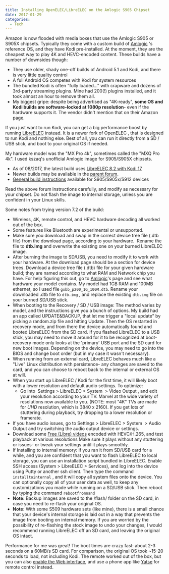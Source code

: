 ```yaml
---
title: Installing OpenELEC/LibreELEC on the Amlogic S905 Chipset
date: 2017-01-29
categories:
  - Tech
---
```


Amazon is now flooded with media boxes that use the Amlogic S905 or S905X chipsets. Typically they come with a custom build of [Amlogic](http://openlinux.amlogic.com/Android/Mbox) 's reference OS, and they have Kodi pre-installed. At the moment, they are the cheapest way to play 4K and HEVC-encoded content. These builds have a number of downsides though:  

* They use older, shady one-off builds of Android 5.1 and Kodi, and there is very little quality control
* A full Android OS competes with Kodi for system resources
* The bundled Kodi is often "fully loaded..." with crapware and dozens of 3rd-party streaming plugins. Mine had 200(!) plugins installed, and it took almost an hour to remove them all.
* My biggest gripe: despite being advertised as "4K-ready", **some OS and Kodi builds are software-locked at 1080p resolution**- even if the hardware supports it. The vendor didn't mention that on their Amazon page.

If you just want to run Kodi, you can get a big performance boost by running [LibreELEC](https://libreelec.tv/) instead. It is a newer fork of OpenELEC , that is designed to run Kodi and nothing else. Best of all, you can run it directly from a SD / USB stick, and boot to your original OS if needed.  
  
My hardware model was the "MX Pro 4k", sometimes called the "MXQ Pro 4k". I used kszaq's unofficial Amlogic image for S905/S905X chipsets.  

* As of 08/2017, the latest build uses [LibreELEC 8.2 with Kodi 17](https://forum.libreelec.tv/thread/9319-8-1-3-libreelec-8-2-for-s905-s905x/)
* Newer builds may be available in the [parent forum](https://forum.libreelec.tv/forum-38.html).
* [General build instructions](https://forum.libreelec.tv/thread/5556-howto-faq-install-community-builds-on-s905-s905x-s912-device/) available for S905/S905x/S912 devices

  
Read the above forum instructions carefully, and modify as necessary for your chipset. Do not flash the image to internal storage, unless you are confident in your Linux skills.  
  
Some notes from trying version 7.2 of the build:  

* Wireless, 4K, remote control, and HEVC hardware decoding all worked out of the box.
* Some features like Bluetooth are experimental or unsupported.
* Make sure you download and swap in the correct device tree file (.dtb file) from the download page, according to your hardware.  Rename the file to **dtb.img** and overwrite the existing one on your burned LibreELEC image.
* After burning the image to SD/USB, you need to modify it to work with your hardware. At the download page should be a section for device trees. Download a device tree file (.dtb) file for your given hardware build; they are named according to what RAM and Network chip you have. For help figuring this out, go to [Amlogic](http://openlinux.amlogic.com/Android/Mbox)'s page and see what hardware your model contains. My model had 1GB RAM and 100MB ethernet, so I used file `gxbb_p200_1G_100M.dtb`. Rename your downloaded .dtb file to `dtb.img` , and replace the existing `dtb.img` file on your burned SD/USB stick.
* When booting to the Recovery / SD / USB image: The method varies by model, and the instructions give you a bunch of options. My build had an app called UPDATE&BACKUP, that let me trigger a "local update" by picking a random.zip file and hitting Update. Then the OS restarted in recovery mode, and from there the device automatically found and booted LibreELEC from the SD card. If you flashed LibreELEC to a USB stick, you may need to move it around for it to be recognized at boot- recovery mode only looks at the 'primary' USB port and the SD card for new boot images. Depending on the device, you may need to go into the BIOS and change boot order (but in my case it wasn't necessary).
* When running from an external card, LibreELEC behaves much like a "Live" Linux distribution with persistence- any changes are saved to the card, and you can choose to reboot back to the internal or external OS at will.
* When you start up LibreELEC / Kodi for the first time, it will likely boot with a lower resolution and default audio settings. To optimize:
   * Go into  Settings > LibreELEC > System  > Video Output , and edit your resolution according to your TV. Marvel at the wide variety of resolutions now available to you. (NOTE: most "4K" TVs are made for _UHD_ resolution, which is 3840 x 2160). If you get lots of stuttering during playback, try dropping to a lower resolution or framerate.
* If you have audio issues, go to Settings > LibreELEC > System  > Audio Output and try switching the audio output device or settings.
* Download some [Free (Libre) videos](http://www.libde265.org/downloads-videos/) encoded with HEVC/H.265, and test playback at various resolutions Make sure it plays without any stuttering or issues- or tweak your settings until it plays smoothly.
* If Installing to internal memory: If you ran it from SD/USB card for a while, and you are confident that you want to flash LibreELEC to local storage, you can use an installation script bundled in LibreELEC. Enable SSH access (System > LibreELEC > Services), and log into the device using Putty or another ssh client. Then type the command `installtointernal` , and it will copy all system files onto the device. You can optionally copy all of your user data as well, to keep any customizations you made while running on a SD/USB stick. Then reboot by typing the command `rebootfromnand`
* **Note:** Backup images are saved to the /flash/ folder on the SD card, in case you need to re-flash your original OS.
* **Note:** With some S509 hardware sets (like mine), there is a small chance that your device's internal storage is laid out in a way that prevents the image from booting on internal memory. If you are worried by the possibility of re-flashing the stock image to undo your changes, I would recommend running LibreELEC off an SD card, and leaving the original OS intact.

Performance for me was great! The boot times are crazy fast: about 2-3 seconds on a 60MB/s SD card. For comparison, the original OS took ~15-20 seconds to load, not including Kodi. The remote worked out of the box, but you can also [enable the Web interface](http://kodi.wiki/view/Web_interface), and use a phone app like [Yatse](https://play.google.com/store/apps/details?id=org.leetzone.android.yatsewidgetfree) for remote control instead.